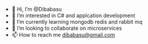 - 👋 Hi, I’m @Dibabasu
- 👀 I’m interested in C# and applcation development
- 🌱 I’m currently learning mongodb redis and rabbit mq
- 💞️ I’m looking to collaborate on microservices
- 📫 How to reach me dibabasu@gmail.com

<!---
Dibabasu/Dibabasu is a ✨ special ✨ repository because its `README.md` (this file) appears on your GitHub profile.
You can click the Preview link to take a look at your changes.
--->
